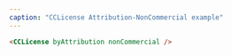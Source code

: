 ```yaml
---
caption: "CCLicense Attribution-NonCommercial example"
---
```


<!-- markdownlint-disable MD041 -->
<!-- dprint-ignore -->

```html
<CCLicense byAttribution nonCommercial />
```
